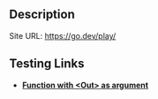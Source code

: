 ## Description
Site URL: https://go.dev/play/

## Testing Links
- **[Function with &lt;Out&gt; as argument](https://go.dev/play/p/ywRrR7bDuyf)**